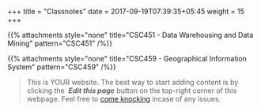 +++
title = "Classnotes"
date =  2017-09-19T07:39:35+05:45
weight = 15
+++

{{% attachments style="none" title="CSC451 - Data Warehousing and Data Mining" pattern="CSC451" /%}}

{{% attachments style="none" title="CSC459 - Geographical Information System" pattern="CSC459" /%}}

> This is YOUR website. The best way to start adding content is by clicking the <i class="fa fa-code-fork">&nbsp;__Edit this page__</i> button on the top-right corner of this webpage. Feel free to [come knocking](https://m.me/CSITauthority "We're responsive on messenger!") incase of any issues.
